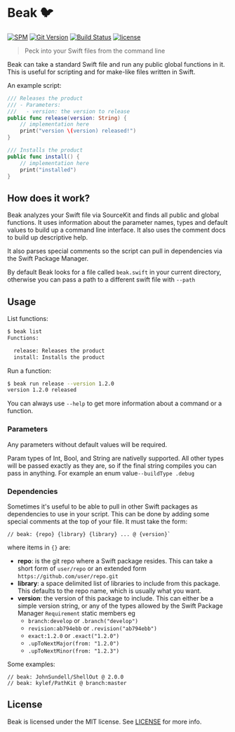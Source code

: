 # Beak 🐦

[![SPM](https://img.shields.io/badge/Swift_PM-compatible-brightgreen.svg?style=flat)](https://swift.org/package-manager)
[![Git Version](https://img.shields.io/github/release/yonaskolb/Beak.svg)](https://github.com/yonaskolb/Beak/releases)
[![Build Status](https://img.shields.io/travis/yonaskolb/Beak/master.svg?style=flat)](https://travis-ci.org/yonaskolb/Beak)
[![license](https://img.shields.io/github/license/mashape/apistatus.svg)](https://github.com/yonaskolb/Mint/blob/master/LICENSE)

> Peck into your Swift files from the command line

Beak can take a standard Swift file and run any public global functions in it.
This is useful for scripting and for make-like files written in Swift.

An example script:

```swift
/// Releases the product
/// - Parameters:
///   - version: the version to release
public func release(version: String) {
	// implementation here
	print("version \(version) released!")
}

/// Installs the product
public func install() {
	// implementation here
	print("installed")
}
```

## How does it work?
Beak analyzes your Swift file via SourceKit and finds all public and global functions. It uses information about the parameter names, types and default values to build up a command line interface. It also uses the comment docs to build up descriptive help.

It also parses special comments so the script can pull in dependencies via the Swift Package Manager.

By default Beak looks for a file called `beak.swift` in your current directory, otherwise you can pass a path to a different swift file with `--path`

## Usage

List functions:

```sh
$ beak list
Functions:

  release: Releases the product
  install: Installs the product

```

Run a function:

```sh
$ beak run release --version 1.2.0
version 1.2.0 released
```

You can always use `--help` to get more information about a command or a function.

### Parameters
Any parameters without default values will be required. 

Param types of Int, Bool, and String are nativelly supported. All other types will be passed exactly as they are, so if the final string compiles you can pass in anything. For example an enum value`--buildType .debug`

### Dependencies
Sometimes it's useful to be able to pull in other Swift packages as dependencies to use in your script. This can be done by adding some special comments at the top of your file. It must take the form: 

```
// beak: {repo} {library} {library} ... @ {version}`
```
where items in `{}` are:

- **repo**: is the git repo where a Swift package resides. This can take a short form of `user/repo` or an extended form `https://github.com/user/repo.git`
- **library**: a space delimited list of libraries to include from this package. This defaults to the repo name, which is usually what you want.
- **version**: the version of this package to include. This can either be a simple version string, or any of the types allowed by the Swift Package Manager `Requirement` static members eg 
	- `branch:develop` or `.branch("develop")`
	- `revision:ab794ebb` or `.revision("ab794ebb")`
	- `exact:1.2.0` or `.exact("1.2.0")`
	- `.upToNextMajor(from: "1.2.0")`
	- `.upToNextMinor(from: "1.2.3")`

Some examples:

```
// beak: JohnSundell/ShellOut @ 2.0.0
// beak: kylef/PathKit @ branch:master
```

## License

Beak is licensed under the MIT license. See [LICENSE](LICENSE) for more info.
